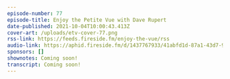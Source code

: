 ```yaml
---
episode-number: 77
episode-title: Enjoy the Petite Vue with Dave Rupert
date-published: 2021-10-04T10:00:43.413Z
cover-art: /uploads/etv-cover-77.png
rss-link: https://feeds.fireside.fm/enjoy-the-vue/rss
audio-link: https://aphid.fireside.fm/d/1437767933/41abfd1d-87a1-43d7-94d9-7fda3a5120e1/55d6b34c-32cf-4943-869d-ff196dd9a04d.mp3
sponsors: []
shownotes: Coming soon!
transcript: Coming soon!
---
```

